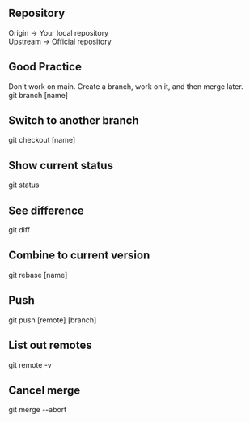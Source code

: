 ## Repository
Origin -> Your local repository  
Upstream -> Official repository  

## Good Practice
Don't work on main. Create a branch, work on it, and then merge later.  
git branch [name]  

## Switch to another branch
git checkout [name]

## Show current status
git status

## See difference
git diff

## Combine to current version
git rebase [name]

## Push
git push [remote] [branch]

## List out remotes
git remote -v

## Cancel merge
git merge --abort
